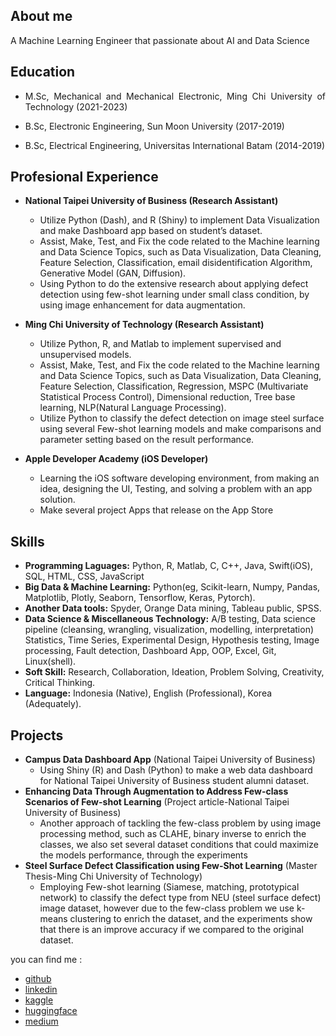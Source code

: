 ## About me
A Machine Learning Engineer that passionate about AI and Data Science 

## Education 
- <p align="justify">M.Sc, Mechanical and Mechanical Electronic, Ming Chi University of Technology (2021-2023)</p>
- <p align="justify">B.Sc, Electronic Engineering, Sun Moon University (2017-2019)</p>
- <p align="justify">B.Sc, Electrical Engineering, Universitas International Batam (2014-2019)</p>

## Profesional Experience
- **National Taipei University of Business (Research Assistant)**
  - Utilize Python (Dash), and R (Shiny) to implement Data Visualization and make Dashboard app based on student’s dataset.
  - Assist, Make, Test, and Fix the code related to the Machine learning and Data Science Topics, such as Data Visualization, Data Cleaning, Feature Selection, Classification, email disidentification Algorithm, Generative Model (GAN, Diffusion).
  - Using Python to do the extensive research about applying defect detection using few-shot learning under small class condition, by using image enhancement for data augmentation.

- **Ming Chi University of Technology (Research Assistant)**
  - Utilize Python, R, and Matlab to implement supervised and unsupervised models.
  - Assist, Make, Test, and Fix the code related to the Machine learning and Data Science Topics, such as Data Visualization, Data Cleaning, Feature Selection, Classification, Regression, MSPC (Multivariate Statistical Process Control), Dimensional reduction, Tree base learning, NLP(Natural Language Processing).
  - Utilize Python to classify the defect detection on image steel surface using several Few-shot learning models and make comparisons and parameter setting based on the result performance.
    
- **Apple Developer Academy (iOS Developer)**
  - Learning the iOS software developing environment, from making an idea, designing the UI, Testing, and solving a problem with an app solution.
  - Make several project Apps that release on the App Store

## Skills
- **Programming Laguages:** Python, R, Matlab, C, C++, Java, Swift(iOS), SQL, HTML, CSS, JavaScript
- **Big Data & Machine Learning:** Python(eg, Scikit-learn, Numpy, Pandas, Matplotlib, Plotly, Seaborn, Tensorflow, Keras, Pytorch).
- **Another Data tools:** Spyder, Orange Data mining, Tableau public, SPSS.
- **Data Science & Miscellaneous Technology:** A/B testing, Data science pipeline (cleansing, wrangling, visualization, modelling, interpretation) Statistics, Time Series, Experimental Design, Hypothesis testing, Image processing, Fault detection, Dashboard App, OOP, Excel, Git, Linux(shell).
- **Soft Skill:** Research, Collaboration, Ideation, Problem Solving, Creativity, Critical Thinking.
- **Language:** Indonesia (Native), English (Professional), Korea (Adequately).

## Projects
- **Campus Data Dashboard App** 
  (National Taipei University of Business)
  - Using Shiny (R) and Dash (Python) to make a web data dashboard for National Taipei University of Business student alumni dataset.
- **Enhancing Data Through Augmentation to Address Few-class Scenarios of Few-shot Learning**
  (Project article-National Taipei University of Business)
  - Another approach of tackling the few-class problem by using image processing method, such as CLAHE, binary inverse to enrich the classes, we also set 
    several dataset conditions that could maximize the models performance, through the experiments
- **Steel Surface Defect Classification using Few-Shot Learning**
  (Master Thesis-Ming Chi University of Technology)
  - Employing Few-shot learning (Siamese, matching, prototypical network) to classify the defect type from NEU (steel surface defect) image dataset, 
    however due to the few-class problem we use k-means clustering to enrich the dataset, and the experiments show that there is an improve accuracy if we 
    compared to the original dataset.

you can find me :
- [github](https://github.com/milhamat)
- [linkedin](https://www.linkedin.com/in/milhamat/)
- [kaggle](https://www.kaggle.com/ilhamatt)
- [huggingface](https://huggingface.co/milhamat)
- [medium](https://medium.com/@milham47)
